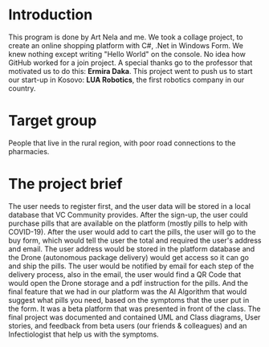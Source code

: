# Introduction
This program is done by Art Nela and me.
We took a collage project, to create an online shopping platform with C#, .Net in Windows Form.
We knew nothing except writing "Hello World" on the console. No idea how GitHub worked for a join project.
A special thanks go to the professor that motivated us to do this: **Ermira Daka**.
This project went to push us to start our start-up in Kosovo: **LUA Robotics**, the first robotics company in our country.

# Target group
People that live in the rural region, with poor road connections to the pharmacies.

# The project brief
The user needs to register first, and the user data will be stored in a local database that VC Community provides.
After the sign-up, the user could purchase pills that are available on the platform (mostly pills to help with COVID-19).
After the user would add to cart the pills, the user will go to the buy form, which would tell the user the total and required the user's address and email.
The user address would be stored in the platform database and the Drone (autonomous package delivery) would get access so it can go and ship the pills.
The user would be notified by email for each step of the delivery process, also in the email, the user would find a QR Code that would open the Drone storage and a pdf instruction for the pills.
And the final feature that we had in our platform was the AI Algorithm that would suggest what pills you need, based on the symptoms that the user put in the form.
It was a beta platform that was presented in front of the class.
The final project was documented and contained UML and Class diagrams, User stories, and feedback from beta users (our friends & colleagues) and an Infectiologist that help us with the symptoms.
